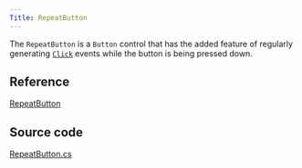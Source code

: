 ```yaml
---
Title: RepeatButton
---
```


The `RepeatButton` is a `Button` control that has the added feature of regularly generating [`Click`](/api/Avalonia.Controls/Button/61B1E7A8) events while the button is being pressed down.

## Reference
[RepeatButton](http://reference.avaloniaui.net/api/Avalonia.Controls/RepeatButton/)

## Source code
[RepeatButton.cs](https://github.com/AvaloniaUI/Avalonia/blob/master/src/Avalonia.Controls/RepeatButton.cs)